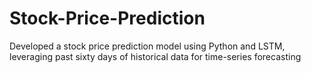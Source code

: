 # Stock-Price-Prediction
Developed a stock price prediction model using Python and LSTM, leveraging past sixty days of historical data for time-series forecasting
